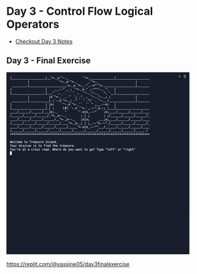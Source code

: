# Day 3 - Control Flow Logical Operators
- [Checkout Day 3 Notes](day03_notes.md)


## Day 3 - Final Exercise
![treasure map](calculator_gif.gif)

https://replit.com/@yassine05/day3finalexercise